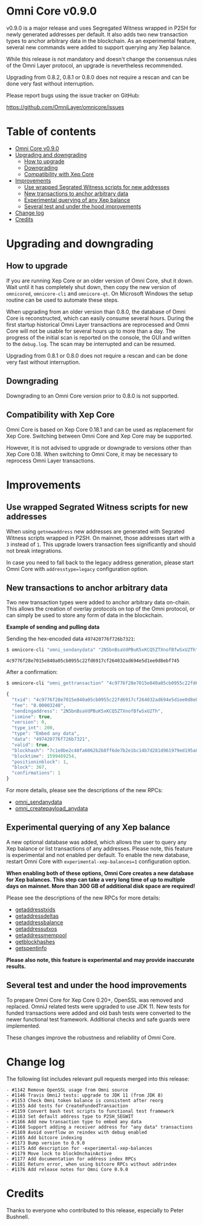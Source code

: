 Omni Core v0.9.0
================

v0.9.0 is a major release and uses Segregated Witness wrapped in P2SH for newly generated addresses per default. It also adds two new transaction types to anchor arbitrary data in the blockchain. As an experimental feature, several new commands were added to support querying any Xep balance.

While this release is not mandatory and doesn't change the consensus rules of the Omni Layer protocol, an upgrade is nevertheless recommended.

Upgrading from 0.8.2, 0.8.1 or 0.8.0 does not require a rescan and can be done very fast without interruption.

Please report bugs using the issue tracker on GitHub:

  https://github.com/OmniLayer/omnicore/issues


Table of contents
=================

- [Omni Core v0.9.0](#omni-core-v082)
- [Upgrading and downgrading](#upgrading-and-downgrading)
  - [How to upgrade](#how-to-upgrade)
  - [Downgrading](#downgrading)
  - [Compatibility with Xep Core](#compatibility-with-bitcoin-core)
- [Improvements](#improvements)
  - [Use wrapped Segrated Witness scripts for new addresses](#use-wrapped-segrated-witness-scripts-for-new-addresses)
  - [New transactions to anchor arbitrary data](#new-transactions-to-anchor-arbitrary-data)
  - [Experimental querying of any Xep balance](#experimental-querying-of-any-bitcoin-balance)
  - [Several test and under the hood improvements](#several-test-and-under-the-hood-improvements)
- [Change log](#change-log)
- [Credits](#credits)


Upgrading and downgrading
=========================

How to upgrade
--------------

If you are running Xep Core or an older version of Omni Core, shut it down. Wait until it has completely shut down, then copy the new version of `omnicored`, `omnicore-cli` and `omnicore-qt`. On Microsoft Windows the setup routine can be used to automate these steps.

When upgrading from an older version than 0.8.0, the database of Omni Core is reconstructed, which can easily consume several hours. During the first startup historical Omni Layer transactions are reprocessed and Omni Core will not be usable for several hours up to more than a day. The progress of the initial scan is reported on the console, the GUI and written to the `debug.log`. The scan may be interrupted and can be resumed.

Upgrading from 0.8.1 or 0.8.0 does not require a rescan and can be done very fast without interruption.

Downgrading
-----------

Downgrading to an Omni Core version prior to 0.8.0 is not supported.

Compatibility with Xep Core
-------------------------------

Omni Core is based on Xep Core 0.18.1 and can be used as replacement for Xep Core. Switching between Omni Core and Xep Core may be supported.

However, it is not advised to upgrade or downgrade to versions other than Xep Core 0.18. When switching to Omni Core, it may be necessary to reprocess Omni Layer transactions.


Improvements
============

Use wrapped Segrated Witness scripts for new addresses
------------------------------------------------------

When using `getnewaddress` new addresses are generated with Segrated Witness scripts wrapped in P2SH. On mainnet, those addresses start with a `3` instead of `1`. This upgrade lowers transaction fees significantly and should not break integrations.

In case you need to fall back to the legacy address generation, please start Omni Core with `addresstype=legacy` configuration option.


New transactions to anchor arbitrary data
-----------------------------------------

Two new transaction types were added to anchor arbitrary data on-chain. This allows the creation of overlay protocols on top of the Omni protocol, or can simply be used to store any form of data in the blockchain.

**Example of sending and pulling data**

Sending the hex-encoded data `497420776f726b7321`:

```bash
$ omnicore-cli "omni_sendanydata" "2N5bnBsaVdPBuK5xKCQ5ZTXnofBfwSxU2Th" "497420776f726b7321"
```
```
4c9776f28e7015e840a05cb0955c22fd6917cf264032ad694e5d1ee0d8ebf745
```

After a confirmation:

```bash
$ omnicore-cli "omni_gettransaction" "4c9776f28e7015e840a05cb0955c22fd6917cf264032ad694e5d1ee0d8ebf745"
```
```js
{
  "txid": "4c9776f28e7015e840a05cb0955c22fd6917cf264032ad694e5d1ee0d8ebf745",
  "fee": "0.00003240",
  "sendingaddress": "2N5bnBsaVdPBuK5xKCQ5ZTXnofBfwSxU2Th",
  "ismine": true,
  "version": 0,
  "type_int": 200,
  "type": "Embed any data",
  "data": "497420776f726b7321",
  "valid": true,
  "blockhash": "7c1e8be2c48fa6062b2b8ff6de7b2e1bc14b7d281d961979ed195a86399abd75",
  "blocktime": 1599469254,
  "positioninblock": 1,
  "block": 367,
  "confirmations": 1
}
```

For more details, please see the descriptions of the new RPCs:

- [omni_sendanydata](https://github.com/OmniLayer/omnicore/blob/master/src/omnicore/doc/rpc-api.md#omni_sendanydata)
- [omni_createpayload_anydata](https://github.com/OmniLayer/omnicore/blob/master/src/omnicore/doc/rpc-api.md#omni_createpayload_anydata)


Experimental querying of any Xep balance
--------------------------------------------

A new optional database was added, which allows the user to query any Xep balance or list transactions of any addresses. Please note, this feature is experimental and not enabled per default. To enable the new database, restart Omni Core with `experimental-xep-balances=1` configuration option.

**When enabling both of these options, Omni Core creates a new database for Xep balances. This step can take a very long time of up to multiple days on mainnet. More than 300 GB of additional disk space are required!**

Please see the descriptions of the new RPCs for more details:

- [getaddresstxids](https://github.com/OmniLayer/omnicore/blob/master/src/omnicore/doc/rpc-api.md#getaddresstxids)
- [getaddressdeltas](https://github.com/OmniLayer/omnicore/blob/master/src/omnicore/doc/rpc-api.md#getaddressdeltas)
- [getaddressbalance](https://github.com/OmniLayer/omnicore/blob/master/src/omnicore/doc/rpc-api.md#getaddressbalance)
- [getaddressutxos](https://github.com/OmniLayer/omnicore/blob/master/src/omnicore/doc/rpc-api.md#getaddressutxos)
- [getaddressmempool](https://github.com/OmniLayer/omnicore/blob/master/src/omnicore/doc/rpc-api.md#xxxxx)
- [getblockhashes](https://github.com/OmniLayer/omnicore/blob/master/src/omnicore/doc/rpc-api.md#getblockhashes)
- [getspentinfo](https://github.com/OmniLayer/omnicore/blob/master/src/omnicore/doc/rpc-api.md#getspentinfo)

**Please also note, this feature is experimental and may provide inaccurate results.**


Several test and under the hood improvements
--------------------------------------------

To prepare Omni Core for Xep Core 0.20+, OpenSSL was removed and replaced. OmniJ related tests were upgraded to use JDK 11. New tests for funded transactions were added and old bash tests were converted to the newer functional test framework. Additional checks and safe guards were implemented.

These changes improve the robustness and reliability of Omni Core.


Change log
==========

The following list includes relevant pull requests merged into this release:

```
- #1142 Remove OpenSSL usage from Omni source
- #1146 Travis OmniJ tests: upgrade to JDK 11 (from JDK 8)
- #1153 Check Omni token balance is consistent after reorg
- #1155 Add tests for CreateFundedTransaction
- #1159 Convert bash test scripts to functional test framework
- #1163 Set default address type to P2SH_SEGWIT
- #1166 Add new transaction type to embed any data
- #1168 Support adding a receiver address for "any data" transactions
- #1169 Avoid overflow on reindex with debug enabled
- #1165 Add bitcore indexing
- #1173 Bump version to 0.9.0
- #1175 Add description for -experimental-xep-balances
- #1179 Move lock to blockOnchainActive
- #1177 Add documentation for address index RPCs
- #1181 Return error, when using bitcore RPCs without addrindex
- #1176 Add release notes for Omni Core 0.9.0
```


Credits
=======

Thanks to everyone who contributed to this release, especially to Peter Bushnell.
